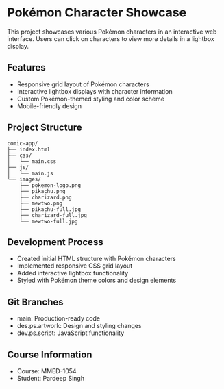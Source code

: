 # Pokémon Character Showcase

This project showcases various Pokémon characters in an interactive web interface. Users can click on characters to view more details in a lightbox display.

## Features
- Responsive grid layout of Pokémon characters
- Interactive lightbox displays with character information
- Custom Pokémon-themed styling and color scheme
- Mobile-friendly design

## Project Structure
```
comic-app/
├── index.html
├── css/
│   └── main.css
├── js/
│   └── main.js
└── images/
    ├── pokemon-logo.png
    ├── pikachu.png
    ├── charizard.png
    ├── mewtwo.png
    ├── pikachu-full.jpg
    ├── charizard-full.jpg
    └── mewtwo-full.jpg
```

## Development Process
- Created initial HTML structure with Pokémon characters
- Implemented responsive CSS grid layout
- Added interactive lightbox functionality
- Styled with Pokémon theme colors and design elements

## Git Branches
- main: Production-ready code
- des.ps.artwork: Design and styling changes
- dev.ps.script: JavaScript functionality

## Course Information
- Course: MMED-1054
- Student: Pardeep Singh
